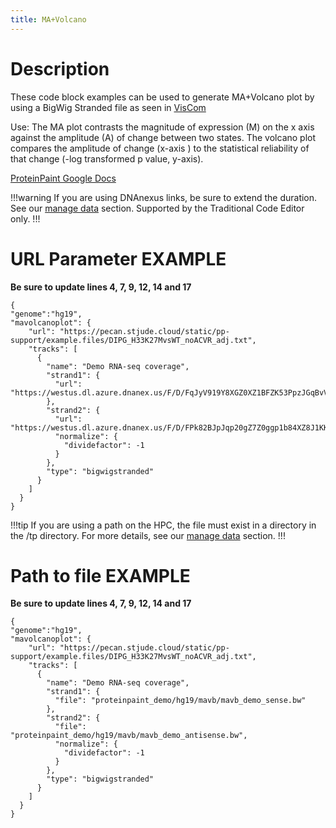 ```yaml
---
title: MA+Volcano 
---
```

# Description 
These code block examples can be used to generate MA+Volcano plot by using a BigWig Stranded file as seen in [VisCom](https://viz.stjude.cloud/st-jude-cloud-demo/visualization/genomepaint-mavolcano-plots-example~43)

Use: The MA plot contrasts the magnitude of expression (M) on the x axis against the amplitude (A) of change between two states. The volcano plot compares the amplitude of change (x-axis ) to the statistical reliability of that change (-log transformed p value, y-axis).

[ProteinPaint Google Docs](https://docs.google.com/document/d/1gEhywyMzMQRM10NFvsObw1yDSWxVY7pxYjsQ2-nd6x4/edit)


!!!warning
If you are using DNAnexus links, be sure to extend the duration. See our [manage data](https://university.stjude.cloud/docs/visualization-community/data-manage/) section. Supported by the Traditional Code Editor only.
!!!

# URL Parameter EXAMPLE
**Be sure to update lines 4, 7, 9, 12, 14 and 17** 
```JS
{
"genome":"hg19",
"mavolcanoplot": {
    "url": "https://pecan.stjude.cloud/static/pp-support/example.files/DIPG_H33K27MvsWT_noACVR_adj.txt",
    "tracks": [
      {
        "name": "Demo RNA-seq coverage",
        "strand1": {
          "url": "https://westus.dl.azure.dnanex.us/F/D/FqJyV919Y8XGZ0XZ1BFZK53PpzJGqBvV5GKjyx1Z/mavb_demo_sense.bw"
        },
        "strand2": {
          "url": "https://westus.dl.azure.dnanex.us/F/D/FPk82BJpJqp20gZ7Z0ggp1b84XZ8J1KKYx2qz78Z/mavb_demo_sense.bw",
          "normalize": {
            "dividefactor": -1
          }
        },
        "type": "bigwigstranded"
      }
    ]
  }
}
```

!!!tip
If you are using a path on the HPC, the file must exist in a directory in the /tp directory.
For more details, see our [manage data](https://university.stjude.cloud/docs/visualization-community/data-manage/) section.
!!!

# Path to file EXAMPLE
**Be sure to update lines 4, 7, 9, 12, 14 and 17** 
```JS
{
"genome":"hg19",
"mavolcanoplot": {
    "url": "https://pecan.stjude.cloud/static/pp-support/example.files/DIPG_H33K27MvsWT_noACVR_adj.txt",
    "tracks": [
      {
        "name": "Demo RNA-seq coverage",
        "strand1": {
          "file": "proteinpaint_demo/hg19/mavb/mavb_demo_sense.bw"
        },
        "strand2": {
          "file": "proteinpaint_demo/hg19/mavb/mavb_demo_antisense.bw",
          "normalize": {
            "dividefactor": -1
          }
        },
        "type": "bigwigstranded"
      }
    ]
  }
}
```